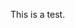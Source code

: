 <!--
.. title: Test Post
.. slug: test-post
.. date: 2016-05-31 21:29:40 UTC
.. tags: 
.. category: 
.. link: 
.. description: 
.. type: text
-->

This is a test.
